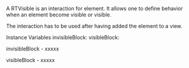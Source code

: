 A RTVisible is an interaction for element. It allows one to define behavior when an element become visible or visible. 

The interaction has to be used after having added the element to a view.

Instance Variables
	invisibleBlock:		<Object>
	visibleBlock:		<Object>

invisibleBlock
	- xxxxx

visibleBlock
	- xxxxx
